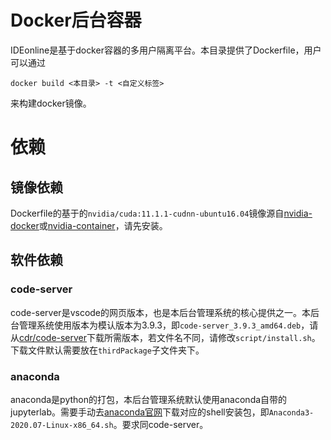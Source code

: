 # Docker后台容器
IDEonline是基于docker容器的多用户隔离平台。本目录提供了Dockerfile，用户可以通过

`docker build <本目录> -t <自定义标签>`

来构建docker镜像。
# 依赖
## 镜像依赖
Dockerfile的基于的`nvidia/cuda:11.1.1-cudnn-ubuntu16.04`镜像源自[nvidia-docker](https://github.com/NVIDIA/nvidia-docker)或[nvidia-container](https://gitlab.com/nvidia/container-images/cuda/-/tree/master/)，请先安装。
## 软件依赖
### code-server
code-server是vscode的网页版本，也是本后台管理系统的核心提供之一。本后台管理系统使用版本为模认版本为3.9.3，即`code-server_3.9.3_amd64.deb`，请从[cdr/code-server](https://github.com/cdr/code-server)下载所需版本，若文件名不同，请修改`script/install.sh`。下载文件默认需要放在`thirdPackage`子文件夹下。
### anaconda
anaconda是python的打包，本后台管理系统默认使用anaconda自带的jupyterlab。需要手动去[anaconda官网](https://anaconda.org/)下载对应的shell安装包，即`Anaconda3-2020.07-Linux-x86_64.sh`。要求同code-server。
